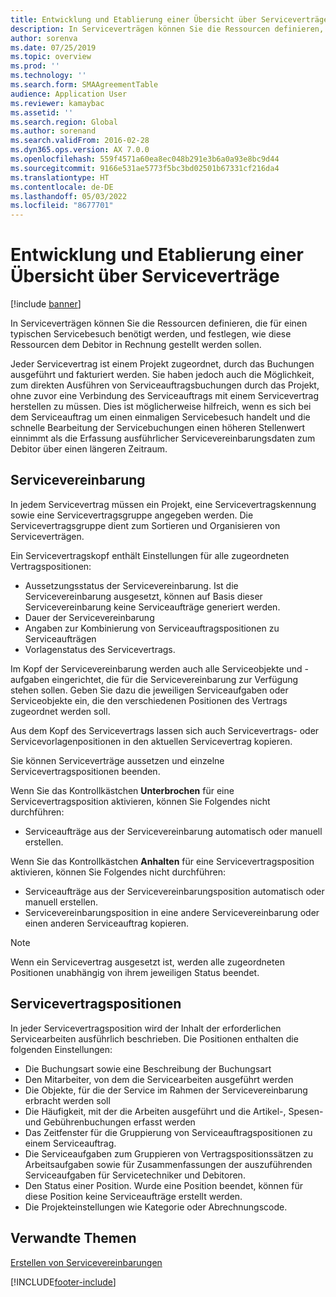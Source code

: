 ```yaml
---
title: Entwicklung und Etablierung einer Übersicht über Serviceverträge
description: In Serviceverträgen können Sie die Ressourcen definieren, die für einen typischen Servicebesuch benötigt werden, und festlegen, wie diese Ressourcen dem Debitor in Rechnung gestellt werden sollen.
author: sorenva
ms.date: 07/25/2019
ms.topic: overview
ms.prod: ''
ms.technology: ''
ms.search.form: SMAAgreementTable
audience: Application User
ms.reviewer: kamaybac
ms.assetid: ''
ms.search.region: Global
ms.author: sorenand
ms.search.validFrom: 2016-02-28
ms.dyn365.ops.version: AX 7.0.0
ms.openlocfilehash: 559f4571a60ea8ec048b291e3b6a0a93e8bc9d44
ms.sourcegitcommit: 9166e531ae5773f5bc3bd02501b67331cf216da4
ms.translationtype: HT
ms.contentlocale: de-DE
ms.lasthandoff: 05/03/2022
ms.locfileid: "8677701"
---
```

# <a name="develop-and-establish-service-agreements-overview"></a>Entwicklung und Etablierung einer Übersicht über Serviceverträge

[!include [banner](../includes/banner.md)]

In Serviceverträgen können Sie die Ressourcen definieren, die für einen typischen Servicebesuch benötigt werden, und festlegen, wie diese Ressourcen dem Debitor in Rechnung gestellt werden sollen.

Jeder Servicevertrag ist einem Projekt zugeordnet, durch das Buchungen ausgeführt und fakturiert werden. Sie haben jedoch auch die Möglichkeit, zum direkten Ausführen von Serviceauftragsbuchungen durch das Projekt, ohne zuvor eine Verbindung des Serviceauftrags mit einem Servicevertrag herstellen zu müssen. Dies ist möglicherweise hilfreich, wenn es sich bei dem Serviceauftrag um einen einmaligen Servicebesuch handelt und die schnelle Bearbeitung der Servicebuchungen einen höheren Stellenwert einnimmt als die Erfassung ausführlicher Servicevereinbarungsdaten zum Debitor über einen längeren Zeitraum.

## <a name="service-agreement"></a>Servicevereinbarung

In jedem Servicevertrag müssen ein Projekt, eine Servicevertragskennung sowie eine Servicevertragsgruppe angegeben werden. Die Servicevertragsgruppe dient zum Sortieren und Organisieren von Serviceverträgen.

Ein Servicevertragskopf enthält Einstellungen für alle zugeordneten Vertragspositionen:

-  Aussetzungsstatus der Servicevereinbarung. Ist die Servicevereinbarung ausgesetzt, können auf Basis dieser Servicevereinbarung keine Serviceaufträge generiert werden.
-  Dauer der Servicevereinbarung
-  Angaben zur Kombinierung von Serviceauftragspositionen zu Serviceaufträgen
-  Vorlagenstatus des Servicevertrags.

Im Kopf der Servicevereinbarung werden auch alle Serviceobjekte und -aufgaben eingerichtet, die für die Servicevereinbarung zur Verfügung stehen sollen. Geben Sie dazu die jeweiligen Serviceaufgaben oder Serviceobjekte ein, die den verschiedenen Positionen des Vertrags zugeordnet werden soll.

Aus dem Kopf des Servicevertrags lassen sich auch Servicevertrags- oder Servicevorlagenpositionen in den aktuellen Servicevertrag kopieren.

Sie können Serviceverträge aussetzen und einzelne Servicevertragspositionen beenden.

Wenn Sie das Kontrollkästchen **Unterbrochen** für eine Servicevertragsposition aktivieren, können Sie Folgendes nicht durchführen:

-    Serviceaufträge aus der Servicevereinbarung automatisch oder manuell erstellen.

Wenn Sie das Kontrollkästchen **Anhalten** für eine Servicevertragsposition aktivieren, können Sie Folgendes nicht durchführen:

-    Serviceaufträge aus der Servicevereinbarungsposition automatisch oder manuell erstellen.
-    Servicevereinbarungsposition in eine andere Servicevereinbarung oder einen anderen Serviceauftrag kopieren.


> [!NOTE]
> Wenn ein Servicevertrag ausgesetzt ist, werden alle zugeordneten Positionen unabhängig von ihrem jeweiligen Status beendet.

## <a name="service-agreement-lines"></a>Servicevertragspositionen

In jeder Servicevertragsposition wird der Inhalt der erforderlichen Servicearbeiten ausführlich beschrieben. Die Positionen enthalten die folgenden Einstellungen:

-  Die Buchungsart sowie eine Beschreibung der Buchungsart
-  Den Mitarbeiter, von dem die Servicearbeiten ausgeführt werden
-  Die Objekte, für die der Service im Rahmen der Servicevereinbarung erbracht werden soll
-  Die Häufigkeit, mit der die Arbeiten ausgeführt und die Artikel-, Spesen- und Gebührenbuchungen erfasst werden
-  Das Zeitfenster für die Gruppierung von Serviceauftragspositionen zu einem Serviceauftrag.
-  Die Serviceaufgaben zum Gruppieren von Vertragspositionssätzen zu Arbeitsaufgaben sowie für Zusammenfassungen der auszuführenden Serviceaufgaben für Servicetechniker und Debitoren.
-  Den Status einer Position. Wurde eine Position beendet, können für diese Position keine Serviceaufträge erstellt werden.
-  Die Projekteinstellungen wie Kategorie oder Abrechnungscode.

## <a name="related-topics"></a>Verwandte Themen

[Erstellen von Servicevereinbarungen](create-service-agreements.md)


[!INCLUDE[footer-include](../../includes/footer-banner.md)]